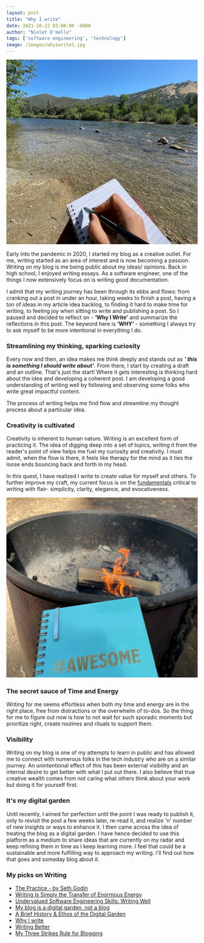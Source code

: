 ```yaml
---
layout: post
title: "Why I write"
date: 2021-10-22 03:00:00 -0000
author: "Nielet D'mello"
tags: ['software engineering', 'technology']
image: /images/whyiwrite1.jpg
---
```


![WhyIWrite!](/images/whyiwrite1.jpg)

Early into the pandemic in 2020, I started my blog as a creative outlet. For me, writing started as an area of interest and is now becoming a passion. Writing on my blog is me being public about my ideas/ opinions. Back in high school, I enjoyed writing essays. As a software engineer, one of the things I now extensively focus on is writing good documentation.


I admit that my writing journey has been through its ebbs and flows: from cranking out a post in under an hour, taking weeks to finish a post, having a ton of ideas in my article idea backlog, to finding it hard to make time for writing, to feeling joy when sitting to write and publishing a post. So I paused and decided to reflect on - **‘Why I Write’** and summarize the reflections in this post. The keyword here is **‘WHY’** - something I always try to ask myself to be more intentional in everything I do.

### Streamlining my thinking, sparking curiosity

Every now and then, an idea makes me think deeply and stands out as ***' this is something I should write about'***. From there, I start by creating a draft and an outline. That's just the start! Where it gets interesting is thinking hard about the idea and developing a coherent post. I am developing a good understanding of writing well by following and observing some folks who write great impactful content.

The process of writing helps me find flow and streamline my thought process about a particular idea.

### Creativity is cultivated

Creativity is inherent to human nature. Writing is an excellent form of practicing it. The idea of digging deep into a set of topics, writing it from the reader's point of view helps me fuel my curiosity and creativity. I must admit, when the flow is there, it feels like therapy for the mind as it ties the loose ends bouncing back and forth in my head.

In this quest, I have realized I write to create value for myself and others. To further improve my craft, my current focus is on the [fundamentals](https://shaniraja.com/writing-with-flair/) critical to writing with flair- simplicity, clarity, elegance, and evocativeness.  

![WhyIWrite!](/images/whyiwrite2.jpg)

### The secret sauce of Time and Energy

Writing for me seems effortless when both my time and energy are in the right place, free from distractions or the overwhelm of to-dos. So the thing for me to figure out now is how to not wait for such sporadic moments but prioritize right, create routines and rituals to support them.

### Visibility

Writing on my blog is one of my attempts to learn in public and has allowed me to connect with numerous folks in the tech industry who are on a similar journey. An unintentional effect of this has been external visibility and an internal desire to get better with what I put out there. I also believe that true creative wealth comes from not caring what others think about your work but doing it for yourself first.

### It's my digital garden

Until recently, I aimed for perfection until the point I was ready to publish it, only to revisit the post a few weeks later, re-read it, and realize 'n' number of new insights or ways to enhance it. I then came across the idea of treating the blog as a digital garden. I have hence decided to use this platform as a medium to share ideas that are currently on my radar and keep refining them in time as I keep learning more. I feel that could be a sustainable and more fulfilling way to approach my writing. I'll find out how that goes and someday blog about it.

### My picks on Writing

- [The Practice - by Seth Godin](https://sive.rs/book/Practice)
- [Writing Is Simply the Transfer of Enormous Energy](https://writingcooperative.com/writing-is-the-transfer-of-enormous-energy-4987d6feeb)
- [Undervalued Software Engineering Skills: Writing Well](https://blog.pragmaticengineer.com/on-writing-well/)
- [My blog is a digital garden, not a blog](https://joelhooks.com/digital-garden)
- [A Brief History & Ethos of the Digital Garden](https://maggieappleton.com/garden-history)
- [Why I write](https://xdg.me/why-i-write/)
- [Writing Better](https://sketches.lethain.com/posts/writing-better/)
- [My Three Strikes Rule for Blogging](https://www.swyx.io/three-strikes/)
